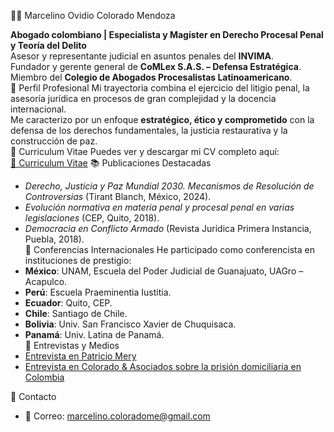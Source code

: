👨‍⚖️ Marcelino Ovidio Colorado Mendoza

**Abogado colombiano | Especialista y Magíster en Derecho Procesal Penal y Teoría del Delito**  
Asesor y representante judicial en asuntos penales del **INVIMA**.  
Fundador y gerente general de **CoMLex S.A.S. – Defensa Estratégica**.  
Miembro del **Colegio de Abogados Procesalistas Latinoamericano**.  
📌 Perfil Profesional
Mi trayectoria combina el ejercicio del litigio penal, la asesoría jurídica en procesos de gran complejidad y la docencia internacional.  
Me caracterizo por un enfoque **estratégico, ético y comprometido** con la defensa de los derechos fundamentales, la justicia restaurativa y la construcción de paz.  
📑 Curriculum Vitae
Puedes ver y descargar mi CV completo aquí:  
[📄 Curriculum Vitae](./Curriculum%20vitae%20MARCELINO%20OVIDIO%20COLORADO%20MENDOZA.pdf)
📚 Publicaciones Destacadas
- *Derecho, Justicia y Paz Mundial 2030. Mecanismos de Resolución de Controversias* (Tirant Blanch, México, 2024).  
- *Evolución normativa en materia penal y procesal penal en varias legislaciones* (CEP, Quito, 2018).  
- *Democracia en Conflicto Armado* (Revista Jurídica Primera Instancia, Puebla, 2018).  
🎤 Conferencias Internacionales
He participado como conferencista en instituciones de prestigio:  
- **México**: UNAM, Escuela del Poder Judicial de Guanajuato, UAGro – Acapulco.  
- **Perú**: Escuela Praeminentia Iustitia.  
- **Ecuador**: Quito, CEP.  
- **Chile**: Santiago de Chile.  
- **Bolivia**: Univ. San Francisco Xavier de Chuquisaca.  
- **Panamá**: Univ. Latina de Panamá.  
🎥 Entrevistas y Medios
- [Entrevista en Patricio Mery](https://www.youtube.com/live/DR4DfrnfpMQ?si=Q3KZr9bgvLQ6RNyP)
- [Entrevista en Colorado & Asociados sobre la prisión domiciliaria en Colombia](https://youtu.be/f5qmjhRaD1Q?si=hsrd327Fny5sOEbo)

  
📂 Contacto
- 📧 Correo: marcelino.coloradome@gmail.com 
